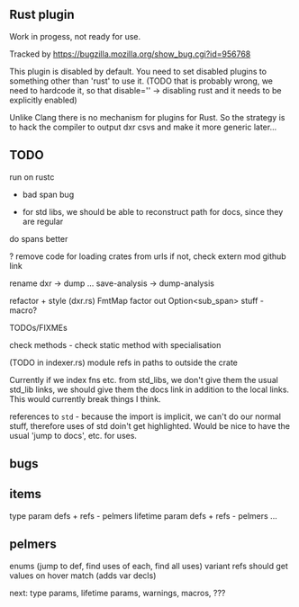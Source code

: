 Rust plugin
-----------

Work in progess, not ready for use.

Tracked by https://bugzilla.mozilla.org/show_bug.cgi?id=956768

This plugin is disabled by default. You need to set disabled plugins to something
other than 'rust' to use it. (TODO that is probably wrong, we need to hardcode it,
so that disable='' -> disabling rust and it needs to be explicitly enabled)

Unlike Clang there is no mechanism for plugins for Rust. So the strategy is to
hack the compiler to output dxr csvs and make it more generic later...

TODO
----

run on rustc
  - bad span bug

* for std libs, we should be able to reconstruct path for docs, since they are regular

do spans better

? remove code for loading crates from urls
  if not, check extern mod github link

rename dxr -> dump ...
  save-analysis -> dump-analysis

refactor + style (dxr.rs)
  FmtMap
  factor out Option<sub_span> stuff - macro?

TODOs/FIXMEs

check
  methods - check static method with specialisation

(TODO in indexer.rs) module refs in paths to outside the crate

Currently if we index fns etc. from std_libs, we don't give them the usual std_lib links,
we should give them the docs link in addition to the local links. This would
currently break things I think.

references to `std` - because the import is implicit, we can't do our normal stuff, therefore
uses of std doin't get highlighted. Would be nice to have the usual 'jump to docs', etc. for
uses.


bugs
----


items
-----

type param defs + refs - pelmers
lifetime param defs + refs - pelmers
...

pelmers
-------

enums (jump to def, find uses of each, find all uses)
  variant refs should get values on hover
match (adds var decls)

next: type params, lifetime params, warnings, macros, ???
